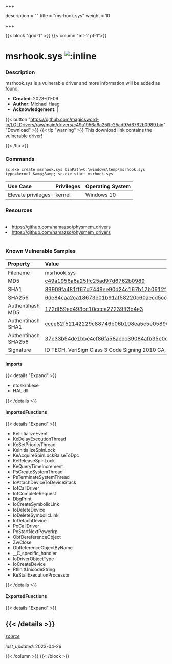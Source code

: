 +++

description = ""
title = "msrhook.sys"
weight = 10

+++


{{< block "grid-1" >}}
{{< column "mt-2 pt-1">}}


# msrhook.sys ![:inline](/images/twitter_verified.png) 


### Description

msrhook.sys is a vulnerable driver and more information will be added as found.

- **Created**: 2023-01-09
- **Author**: Michael Haag
- **Acknowledgement**:  | [](https://twitter.com/)

{{< button "https://github.com/magicsword-io/LOLDrivers/raw/main/drivers/c49a1956a6a25ffc25ad97d6762b0989.bin" "Download" >}}
{{< tip "warning" >}}
This download link contains the vulnerable driver!

{{< /tip >}}

### Commands

```
sc.exe create msrhook.sys binPath=C:\windows\temp\msrhook.sys type=kernel &amp;&amp; sc.exe start msrhook.sys
```

| Use Case | Privileges | Operating System | 
|:---- | ---- | ---- |
| Elevate privileges | kernel | Windows 10 |

### Resources
<br>
<li><a href=" https://github.com/namazso/physmem_drivers"> https://github.com/namazso/physmem_drivers</a></li>
<li><a href="https://github.com/namazso/physmem_drivers">https://github.com/namazso/physmem_drivers</a></li>
<br>

### Known Vulnerable Samples

| Property           | Value |
|:-------------------|:------|
| Filename           | msrhook.sys |
| MD5                | [c49a1956a6a25ffc25ad97d6762b0989](https://www.virustotal.com/gui/file/c49a1956a6a25ffc25ad97d6762b0989) |
| SHA1               | [89909fa481ff67d7449ee90d24c167b17b0612f1](https://www.virustotal.com/gui/file/89909fa481ff67d7449ee90d24c167b17b0612f1) |
| SHA256             | [6de84caa2ca18673e01b91af58220c60aecd5cccf269725ec3c7f226b2167492](https://www.virustotal.com/gui/file/6de84caa2ca18673e01b91af58220c60aecd5cccf269725ec3c7f226b2167492) |
| Authentihash MD5   | [172df59ed493cc10ccca27239ff3b4e3](https://www.virustotal.com/gui/search/authentihash%253A172df59ed493cc10ccca27239ff3b4e3) |
| Authentihash SHA1  | [ccce82f52142229c88746b06b198ea5c5e058961](https://www.virustotal.com/gui/search/authentihash%253Accce82f52142229c88746b06b198ea5c5e058961) |
| Authentihash SHA256| [37e33b54de1bbe4cf86fa58aeec39084afb35e0cbe5f69c763ecaec1d352daa0](https://www.virustotal.com/gui/search/authentihash%253A37e33b54de1bbe4cf86fa58aeec39084afb35e0cbe5f69c763ecaec1d352daa0) |
| Signature         | ID TECH, VeriSign Class 3 Code Signing 2010 CA, VeriSign   |


#### Imports
{{< details "Expand" >}}
* ntoskrnl.exe
* HAL.dll

{{< /details >}}
#### ImportedFunctions
{{< details "Expand" >}}
* KeInitializeEvent
* KeDelayExecutionThread
* KeSetPriorityThread
* KeInitializeSpinLock
* KeAcquireSpinLockRaiseToDpc
* KeReleaseSpinLock
* KeQueryTimeIncrement
* PsCreateSystemThread
* PsTerminateSystemThread
* IoAttachDeviceToDeviceStack
* IofCallDriver
* IofCompleteRequest
* DbgPrint
* IoCreateSymbolicLink
* IoDeleteDevice
* IoDeleteSymbolicLink
* IoDetachDevice
* PoCallDriver
* PoStartNextPowerIrp
* ObfDereferenceObject
* ZwClose
* ObReferenceObjectByName
* __C_specific_handler
* IoDriverObjectType
* IoCreateDevice
* RtlInitUnicodeString
* KeStallExecutionProcessor

{{< /details >}}
#### ExportedFunctions
{{< details "Expand" >}}

{{< /details >}}
-----



[*source*](https://github.com/magicsword-io/LOLDrivers/tree/main/yaml/msrhook.yaml)

*last_updated:* 2023-04-26








{{< /column >}}
{{< /block >}}
